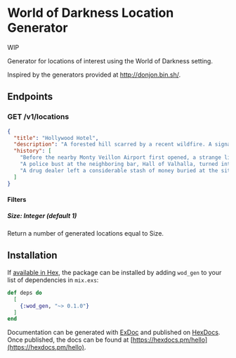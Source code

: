 # World of Darkness Location Generator

WIP

Generator for locations of interest using the World of Darkness setting.

Inspired by the generators provided at <http://donjon.bin.sh/>.

## Endpoints

### GET /v1/locations

```json
{
  "title": "Hollywood Hotel",
  "description": "A forested hill scarred by a recent wildfire. A signal tower stands here, a green light blinking periodically.",
  "history": [
    "Before the nearby Monty Veillon Airport first opened, a strange light shone upon the site. The vagabonds and beggars have since whispered about the true messiah.",
    "A police bust at the neighboring bar, Hall of Valhalla, turned into a firefight. Neighbors trade rumors of the lingering presence of the vengeful dead.",
    "A drug dealer left a considerable stash of money buried at the site before she was imprisoned. Only her closest family members are aware of the money."
  ]
}
```

#### Filters

##### Size: Integer (default 1)

Return a number of generated locations equal to Size.

## Installation

If [available in Hex](https://hex.pm/docs/publish), the package can be installed
by adding `wod_gen` to your list of dependencies in `mix.exs`:

```elixir
def deps do
  [
    {:wod_gen, "~> 0.1.0"}
  ]
end
```

Documentation can be generated with [ExDoc](https://github.com/elixir-lang/ex_doc)
and published on [HexDocs](https://hexdocs.pm). Once published, the docs can
be found at [https://hexdocs.pm/hello](https://hexdocs.pm/hello).
